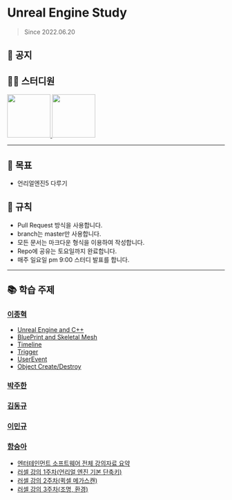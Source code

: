 # Unreal Engine Study
> Since 2022.06.20

## 📣 공지

## 👨‍💻  스터디원
<p>
<a href="https://github.com/jonghyeok98">
  <img src="https://avatars.githubusercontent.com/u/77715064?v=4" width="100">
</a>
<a href="https://github.com/juhanpark">
  <img src="https://avatars.githubusercontent.com/u/108555247?v=4" width="100">
</a>
</p>

---
## 📖 목표
- 언리얼엔진5 다루기

## 📝 규칙
- Pull Request 방식을 사용합니다.
- branch는 master만 사용합니다.
- 모든 문서는 마크다운 형식을 이용하여 작성합니다.
- Repo에 공유는 토요일까지 완료합니다.
- 매주 일요일 pm 9:00 스터디 발표를 합니다.

---

## 📚 학습 주제

### [이종혁](./contents/이종혁)
 * [Unreal Engine and C++](./contents/이종혁/UnrealC%2B%2B.md)
 * [BluePrint and Skeletal Mesh](./contents/이종혁/BluePrint.md)
 * [Timeline](./contents/이종혁/Timeline.md)
 * [Trigger](./contents/이종혁/Trigger.md)
 * [UserEvent](./contents/이종혁/UserEvent.md)
 * [Object Create/Destroy](./contents/이종혁/Object.md)


### [박주한](./contents/박주한)

### [김동규](./contents/김동규)

### [이민규](./contents/이민규)

### [함승아](./contents/함승아)
 * [엔터테인먼트 소프트웨어 전체 강의자료 요약](./contents/함승아/1주차.md)
 * [러셀 강의 1주차(언리얼 엔진 기본 단축키)](./contents/함승아/2주차.md)
 * [러셀 강의 2주차(퀵셀 메가스캔)](./contents/함승아/3주차.md)
 * [러셀 강의 3주차(조명, 환경)](./contents/함승아/4주차.md)
